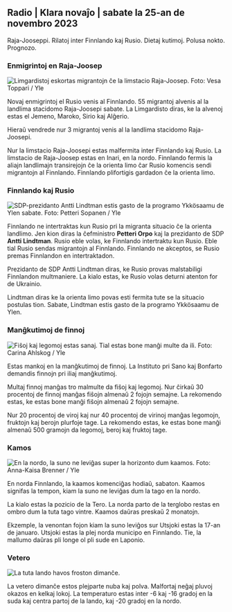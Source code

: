 ## Radio \| Klara novaĵo \| sabate la 25-an de novembro 2023

Raja-Jooseppi. Rilatoj inter Finnlando kaj Rusio. Dietaj kutimoj. Polusa nokto. Prognozo.

### Enmigrintoj en Raja-Joosep

![Limgardistoj eskortas migrantojn ĉe la limstacio Raja-Joosep. Foto: Vesa Toppari / Yle](https://images.cdn.yle.fi/image/upload/c_crop,h_2485,w_4434,x_0,y_0/ar_1.7777777777777777,c_fill,g_faces,h_675,w_1200./d_1200.q_auto:eco/f_auto/fl_lossy/v1700923049/39-12066516562050c25bf5)

Novaj enmigrintoj el Rusio venis al Finnlando. 55 migrantoj alvenis al la landlima stacidomo Raja-Joosepi sabate. La Limgardisto diras, ke la alvenoj estas el Jemeno, Maroko, Sirio kaj Alĝerio.

Hieraŭ vendrede nur 3 migrantoj venis al la landlima stacidomo Raja-Joosepi.

Nur la limstacio Raja-Joosepi estas malfermita inter Finnlando kaj Rusio. La limstacio de Raja-Joosep estas en Inari, en la nordo. Finnlando fermis la aliajn landlimajn transirejojn ĉe la orienta limo ĉar Rusio komencis sendi migrantojn al Finnlando. Finnlando plifortigis gardadon ĉe la orienta limo.

### Finnlando kaj Rusio

![SDP-prezidanto Antti Lindtman estis gasto de la programo Ykkösaamu de Ylen sabate. Foto: Petteri Sopanen / Yle](https://images.cdn.yle.fi/image/upload/c_crop,h_2246,w_3994,x_0,y_219/ar_1.7777777777777777,c_fill,g_faces,h_6701,w_r1201/0,w_219q_auto:eco/f_auto/fl_lossy/v1700900444/39-12065056561addd4a0a6)

Finnlando ne intertraktas kun Rusio pri la migranta situacio ĉe la orienta landlimo. Jen kion diras la ĉefministro **Petteri Orpo** kaj la prezidanto de SDP **Antti Lindtman**. Rusio eble volas, ke Finnlando intertraktu kun Rusio. Eble tial Rusio sendas migrantojn al Finnlando. Finnlando ne akceptos, se Rusio premas Finnlandon en intertraktadon.

Prezidanto de SDP Antti Lindtman diras, ke Rusio provas malstabiligi Finnlandon multmaniere. La kialo estas, ke Rusio volas deturni atenton for de Ukrainio.

Lindtman diras ke la orienta limo povas esti fermita tute se la situacio postulas tion. Sabate, Lindtman estis gasto de la programo Ykkösaamu de Ylen.

### Manĝkutimoj de finnoj

![Fiŝoj kaj legomoj estas sanaj. Tial estas bone manĝi multe da ili. Foto: Carina Ahlskog / Yle](https://images.cdn.yle.fi/image/upload/c_crop,h_2495,w_4437,x_987,y_765/ar_1.7777777777777777,c_fill,g_faces,/h_12_1200,/h_1200,/h_1200.q_auto:eco/f_auto/fl_lossy/v1693405582/39-116488464ef488e5f9cd)

Estas mankoj en la manĝkutimoj de finnoj. La Instituto pri Sano kaj Bonfarto demandis finnojn pri iliaj manĝkutimoj.

Multaj finnoj manĝas tro malmulte da fiŝoj kaj legomoj. Nur ĉirkaŭ 30 procentoj de finnoj manĝas fiŝojn almenaŭ 2 fojojn semajne. La rekomendo estas, ke estas bone manĝi fiŝojn almenaŭ 2 fojojn semajne.

Nur 20 procentoj de viroj kaj nur 40 procentoj de virinoj manĝas legomojn, fruktojn kaj berojn plurfoje tage. La rekomendo estas, ke estas bone manĝi almenaŭ 500 gramojn da legomoj, beroj kaj fruktoj tage.

### Kamos

![En la nordo, la suno ne leviĝas super la horizonto dum kaamos. Foto: Anna-Kaisa Brenner / Yle](https://images.cdn.yle.fi/image/upload/c_crop,h_1944,w_3456,x_0,y_1025/ar_1.7777777777777777,c_fill,g_faces,w_12050,/h_1200.0/q_auto:eco/f_auto/fl_lossy/v1641653122/39-89980561d9a329301e9)

En norda Finnlando, la kaamos komenciĝas hodiaŭ, sabaton. Kaamos signifas la tempon, kiam la suno ne leviĝas dum la tago en la nordo.

La kialo estas la pozicio de la Tero. La norda parto de la terglobo restas en ombro dum la tuta tago vintre. Kaamos daŭras preskaŭ 2 monatojn.

Ekzemple, la venontan fojon kiam la suno leviĝos sur Utsjoki estas la 17-an de januaro. Utsjoki estas la plej norda municipo en Finnlando. Tie, la mallumo daŭras pli longe ol pli sude en Laponio.

### Vetero

![La tuta lando havos froston dimanĉe.](https://images.cdn.yle.fi/image/upload/c_crop,h_1080,w_1919,x_0,y_0/ar_1.77777777777777777,c_fill,g_faces,h_6705,w_/dpr_1.0/q_auto:eco/f_auto/fl_lossy/v1700928265/39-120668565621aeb49ab4)

La vetero dimanĉe estos plejparte nuba kaj polva. Malfortaj neĝaj pluvoj okazos en kelkaj lokoj. La temperaturo estas inter -6 kaj -16 gradoj en la suda kaj centra partoj de la lando, kaj -20 gradoj en la nordo.